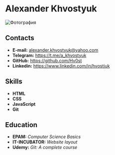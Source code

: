 # Alexander Khvostyuk
![Фотография](https://i.ibb.co/8x016ZC/DCC-40.jpg)

## Contacts
* **E-mail:** alexander.khvostyuk@yahoo.com
* **Telegram:** https://t.me/a_khvostyuk
* **GitHub:** https://github.com/Hv0st
* **Linkedin:** https://www.linkedin.com/in/hvostjuk


## Skills
* **HTML**
* **CSS**
* **JavaScript**
* **Git**

## Education
* **EPAM:** *Computer Science Basics*
* **IT-INCUBATOR:** *Website layout*
* **Udemy:** *Git: A complete course*

